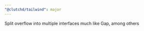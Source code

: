 ```yaml
---
"@clutchd/tailwind": major
---
```


Split overflow into multiple interfaces much like Gap, among others

